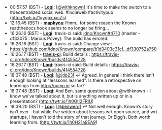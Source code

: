* <a id="00:57.57">00:57.57 (BST)</a> - __[Loqi](https://github.com/Loqi)__: [<a href="https://twitter.com/withknown">@withknown</a>] It's time to make the switch to a #decentralized social web. #indieweb #activitypub (http://twtr.io/1gygbxuxcZs)
* <a id="12:16.45">12:16.45 (BST)</a> - __[mapkyca](https://github.com/mapkyca)__: Hmm.. for some reason the Known readthedocs hook seems to no longer be firing...
* <a id="16:26.16">16:26.16 (BST)</a> - __[Loqi](https://github.com/Loqi)__: travis-ci said: <a href="https://github.com/idno/Known/issues/4710">idno/Known#4710</a> (master - df33075 : Marcus Povey): The build has errored.
* <a id="16:26.16">16:26.16 (BST)</a> - __[Loqi](https://github.com/Loqi)__: travis-ci said: Change view : https://github.com/idno/Known/compare/b1d3403c31cf...df330752a750
* <a id="16:26.17">16:26.17 (BST)</a> - __[travis-ci](https://github.com/travis-ci)__: Build details : https://travis-ci.org/idno/Known/builds/414554728
* <a id="16:26.17">16:26.17 (BST)</a> - __[Loqi](https://github.com/Loqi)__: travis-ci said: Build details : https://travis-ci.org/idno/Known/builds/414554728
* <a id="18:37.48">18:37.48 (BST)</a> - __[Loqi](https://github.com/Loqi)__: [<a href="https://twitter.com/jdp23">@jdp23</a>] ↩️ Agreed. In general I think there isn't enough looking at "lesssons learned".  Is there a retrospective on learnings from http://pump.io so far?
* <a id="18:37.48">18:37.48 (BST)</a> - __[Loqi](https://github.com/Loqi)__: And Ben, same question about @withknown - I know we've talked about it, but is anything written up or in a presentation? (http://twtr.io/1h0Gti2FRiU)
* <a id="18:39.20">18:39.20 (BST)</a> - __[Loqi](https://github.com/Loqi)__: [<a href="https://twitter.com/benwerd">@benwerd</a>] ↩️ Not well enough. Known’s story isn’t over - but while I’ve written about lessons wrt open source, and wrt startups, I haven’t told the story of that journey. Or Elgg’s. Both worth learning from. (http://twtr.io/1h0H21a9EA9)
